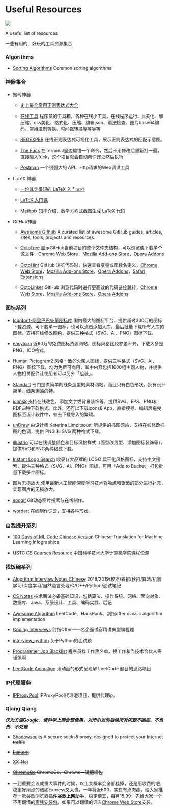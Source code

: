 # Useful Resources
[![](https://img.shields.io/badge/update-anytime-success.svg)](https://github.com/jia-zh/NLP-Resources)
  
A useful list of resources
  
一些有用的、好玩的工具资源集合
  
### Algorithms

- [Sorting Algorithms](https://github.com/jia-zh/Sorting-Algorithms) Common sorting algorithms

  
### 神器集合

- 搬砖神器
  
  - [史上最全常用正则表达式大全](https://www.cnblogs.com/fozero/p/7868687.html)

  - [在线工具](https://tool.lu/) 程序员的工具箱，各种在线小工具，在线程序运行、js美化、解压缩、css美化、格式化、压缩、编辑json、语法检查、图片base64编码、常用进制转换、时间戳转换等等等等

  - [REGEXPER](https://regexper.com/#%5Ba-z%5D*%28%5Cd%7B4%7D%28%5CD%2B%29%29) 在线正则表达式可视化工具，展示正则表达式的匹配示意图。
  
  - [The Fuck](https://github.com/nvbn/thefuck) 在Terminal里边输错一个命令，然后不用修改后重新打一遍，直接输入fuck，这个项目就会自动帮你修证然后执行

  - [Postman](https://www.getpostman.com/) 一个很强大的 API、Http请求的Web调试工具
      
- LaTeX 神器
  
  - [一份其实很短的 LaTeX 入门文档](https://liam.page/2014/09/08/latex-introduction/)
  
  - [LaTeX 入门课](https://zhuanlan.zhihu.com/jeldor-latex)
  
  - [Mathpix](https://mathpix.com/) [知乎介绍](https://zhuanlan.zhihu.com/p/48077774)，数学方程式截图生成 LaTeX 代码

- GitHub神器

  - [Awesome Github](https://github.com/AntBranch/awesome-github) A curated list of awesome GitHub guides, articles, sites, tools, projects and resources.
  
  - [OctoTree](https://github.com/ovity/octotree) 显示GitHub当前项目的整个文件夹结构，可以浏览或下载单个源文件，[Chrome Web Store](https://chrome.google.com/webstore/detail/octotree/bkhaagjahfmjljalopjnoealnfndnagc)，[Mozilla Add-ons Store](https://addons.mozilla.org/en-US/firefox/addon/octotree/)，[Opera Addons](https://addons.opera.com/en/extensions/details/octotree/)
   
  - [OctoHint](https://github.com/pd4d10/octohint) GitHub 浏览代码时，快速查看变量或函数名定义，[Chrome Web Store](https://chrome.google.com/webstore/detail/octohint/hbkpjkfdheainjkkebeoofkpgddnnbpk)，[Mozilla Add-ons Store](https://github.com/pd4d10/octohint/issues/24#issuecomment-450467200)，[Opera Addons](https://addons.opera.com/en/extensions/details/install-chrome-extensions/)，[Safari Extensions](https://safari-extensions.apple.com/details/?id=com.pd4d10.octohint-2FFP8Y4P2A)

  - [OctoLinker](https://github.com/OctoLinker/OctoLinker) GitHub 浏览代码时进行更高效的代码链接跳转，[Chrome Web Store](https://chrome.google.com/webstore/detail/octolinker/jlmafbaeoofdegohdhinkhilhclaklkp)，[Mozilla Add-ons Store](https://addons.mozilla.org/en-US/firefox/addon/octolinker/)，[Opera Addons](https://addons.opera.com/en/extensions/details/octolinker/)
  

### 图标系列

- [Iconfont-阿里巴巴矢量图标库](https://www.iconfont.cn/) 国内最大的图标平台，提供超过300万的图标下载资源。可下载单一图标，也可以点击添加入库，最后批量下载所有入库的图标。支持在线修改颜色，提供三种格式（SVG、Ai、PNG）图标下载。

- [easyicon](https://www.easyicon.net/) 近60万的免费图标资源网站，图标风格比较参差不齐，下载大多是PNG、ICO格式。

- [Human Pictogram2](http://pictogram2.com/) 风格一致的火柴人图标，提供三种格式（SVG、Ai、PNG）图标下载，均为免费可商用，其中内容包括1000组主题人物，并提供人物相关配件让使用者可以另外「组装」。

- [Standart](https://standart.io/) 专门提供简单的线条造型的素材网站，而且只有白色形状，拥有设计简单、线条俐落的特。

- [icons8](http://pictogram2.com/) 支持在线改色、添加文字或背景装饰等，提供SVG、EPS、PNG和PDF四种下载格式。此外，还可以下载Icons8 App，直接搜寻、编辑后拖曳图标至设计软件中，省去下载导入的繁琐。

- [unDraw](https://undraw.co/illustrations) 由设计师 Katerina Limpitsouni 所提供的插图网站，支持在线修改插图的色调，提供 PNG 和 SVG 两种格式下载。

- [illustrio](https://illustrio.com/) 可以在线调整颜色和目标风格样式（面型改线型、添加图标装饰等），提供SVG和PNG两种格式下载。

- [Instant Logo Search](http://instantlogosearch.com/) 收录各大品牌的 LOGO 扁平化风格图标，支持中文搜索，提供三种格式（SVG、Ai、PNG）图标，可用「Add to Bucket」打包批量下载多个图标。

- [图片无损放大](http://bigjpg.com/) 使用最新人工智能深度学习技术将噪点和锯齿的部分进行补充，实现图片的无损放大。

- [soogif](https://www.soogif.com/) Gif动态图片搜索与在线制作。

- [wordart](https://wordart.com/) 在线制作词云，支持各种形状。

  
### 自我提升系列

- [100 Days of ML Code Chinese Version](https://github.com/Avik-Jain/100-Days-of-ML-Code-Chinese-Version) Chinese Translation for Machine Learning Infographics

- [USTC CS Courses Resource](https://github.com/mbinary/USTC-CS-Courses-Resource) 中国科学技术大学计算机学院课程资源
  
### 找饭碗系列
  
- [Algorithm Interview Notes Chinese](https://github.com/imhuay/Algorithm_Interview_Notes-Chinese) 2018/2019/校招/春招/秋招/算法/机器学习/深度学习/自然语言处理/C/C++/Python/面试笔记
  
- [CS Notes](https://github.com/CyC2018/CS-Notes) 技术面试必备基础知识，包括算法、操作系统、网络、面向对象、数据库、Java、系统设计、工具、编码实践、后记   
  
- [Awesome Algorithm](https://github.com/apachecn/awesome-algorithm) LeetCode、HackRank、剑指offer classic algorithm implementation
  
- [Coding Interviews](https://github.com/gatieme/CodingInterviews) 剑指Offer——名企面试官精讲典型编程题

- [interview_python](https://github.com/taizilongxu/interview_python) 关于Python的面试题

- [Programmer Job Blacklist](https://github.com/shengxinjing/programmer-job-blacklist) 程序员找工作黑名单，换工作和当技术合伙人需谨慎啊

- [LeetCode Animation](https://github.com/MisterBooo/LeetCodeAnimation) 用动画的形式呈现解 LeetCode 题目的思路项目
  
### IP代理服务
- [IPProxyPool](https://github.com/qiyeboy/IPProxyPool) IPProxyPool代理池项目，提供代理ip。

### Qiang Qiang	
***仅为方便Google，请科学上网合理使用，对所引发的后续所有问题不回应、不负责、不处理***	

 - ~~[Shadowsocks](https://github.com/shadowsocks) A secure socks5 proxy, designed to protect your Internet traffic~~	

 - ~~[Lantern](https://github.com/getlantern)~~

 - ~~[XX-Net](https://github.com/XX-net)~~	

 - ~~[ChromeGo](https://github.com/bannedbook/fanqiang/wiki/Chrome%E4%B8%80%E9%94%AE%E7%BF%BB%E5%A2%99%E5%8C%85) ChromeGo、Chrome一键翻墙包~~	
 - 一到重要会议或重大事件的时候，以上大概率会全部挂掉，还是用收费的吧，稳定好用点的诸如Express又太贵，一年将近600，实在有点肉疼，给大家推荐一款谷歌浏览器插件**谷歌上网助手**，稳定便宜，每月15.99，先给大家一个不用翻墙的[离线安装包](http://www.lanfanshu.cn/webstore/detail/%E8%B0%B7%E6%AD%8C%E4%B8%8A%E7%BD%91%E5%8A%A9%E6%89%8B/nonmafimegllfoonjgplbabhmgfanaka#download)，如果可以翻墙的话去[Chrome Web Store](https://chrome.google.com/webstore/detail/%E8%B0%B7%E6%AD%8C%E4%B8%8A%E7%BD%91%E5%8A%A9%E6%89%8B/nonmafimegllfoonjgplbabhmgfanaka)安装。


